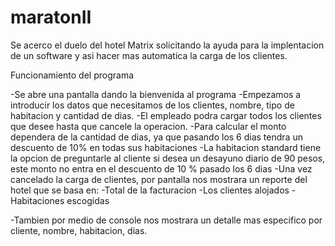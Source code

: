 # maratonII
Se acerco el duelo del hotel Matrix solicitando la ayuda para la implentacion de un software y asi hacer mas automatica la carga de los clientes.

Funcionamiento del programa

-Se abre una pantalla dando la bienvenida al programa
-Empezamos a introducir los datos que necesitamos de los clientes, nombre, tipo de habitacion y cantidad de dias.
-El empleado podra cargar todos los clientes que desee hasta que cancele la operacion.
-Para calcular el monto dependera de la cantidad de dias, ya que pasando los 6 dias tendra un descuento de 10% en todas sus habitaciones
-La habitacion standard tiene la opcion de preguntarle al cliente si desea un desayuno diario de 90 pesos, este monto no entra en el descuento de 10
% pasado los 6 dias
-Una vez cancelado la carga de clientes, por pantalla nos mostrara un reporte del hotel que se basa en:
 -Total de la facturacion
 -Los clientes alojados
 -Habitaciones escogidas

-Tambien por medio de console nos mostrara un detalle mas especifico por cliente, nombre, habitacion, dias.

